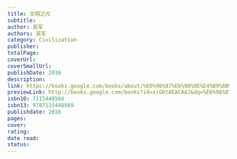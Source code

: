```yaml
---
title: 文明之光
subtitle: 
author: 吴军
authors: 吴军
category: Civilization
publisher: 
totalPage: 
coverUrl: 
coverSmallUrl: 
publishDate: 2016
description: 
link: https://books.google.com/books/about/%E6%96%87%E6%98%8E%E4%B9%8B%E5%85%89.html?hl=&id=xiGbtAEACAAJ
previewLink: http://books.google.com/books?id=xiGbtAEACAAJ&dq=%E6%96%87%E6%98%8E%E4%B9%8B%E5%85%89&hl=&as_pt=BOOKS&cd=1&source=gbs_api
isbn10: 7115448566
isbn13: 9787115448569
publishdate: 2016
pages: 
cover: 
rating: 
date read: 
status:
---
```

